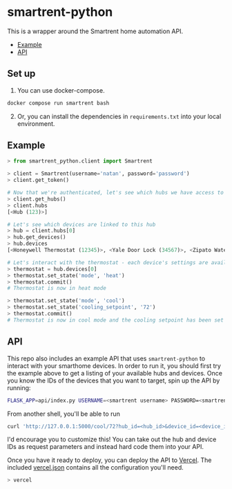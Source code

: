 # smartrent-python

This is a wrapper around the Smartrent home automation API.

- [Example](#example)
- [API](#api)

## Set up

1. You can use docker-compose.

```bash
docker compose run smartrent bash
```

2. Or, you can install the dependencies in `requirements.txt` into your local environment.

## Example

```python
> from smartrent_python.client import Smartrent

> client = Smartrent(username='natan', password='password')
> client.get_token()

# Now that we're authenticated, let's see which hubs we have access to
> client.get_hubs()
> client.hubs
[<Hub (123)>]

# Let's see which devices are linked to this hub
> hub = client.hubs[0]
> hub.get_devices()
> hub.devices
[<Honeywell Thermostat (12345)>, <Yale Door Lock (34567)>, <Zipato Water Sensor (56789)>]

# Let's interact with the thermostat - each device's settings are available in the devices directory
> thermostat = hub.devices[0]
> thermostat.set_state('mode', 'heat')
> thermostat.commit()
# Thermostat is now in heat mode

> thermostat.set_state('mode', 'cool')
> thermostat.set_state('cooling_setpoint', '72')
> thermostat.commit()
# Thermostat is now in cool mode and the cooling setpoint has been set to 72
```

## API

This repo also includes an example API that uses `smartrent-python` to interact with your smarthome devices. In order to run it, you should first try the example above to get a listing of your available hubs and devices. Once you know the IDs of the devices that you want to target, spin up the API by running:

```bash
FLASK_APP=api/index.py USERNAME=<smartrent username> PASSWORD=<smartrent password> flask run
```

From another shell, you'll be able to run
```bash
curl 'http://127.0.0.1:5000/cool/72?hub_id=<hub_id>&device_id=<device_id>'
```

I'd encourage you to customize this! You can take out the hub and device IDs as request parameters and instead hard code them into your API.

Once you have it ready to deploy, you can deploy the API to [Vercel](vercel.com). The included [vercel.json](./vercel.json) contains all the configuration you'll need.

```bash
> vercel
```
